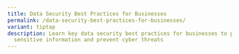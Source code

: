 ```yaml
---
title: Data Security Best Practices for Businesses
permalink: /data-security-best-practices-for-businesses/
variant: tiptap
description: Learn key data security best practices for businesses to protect
  sensitive information and prevent cyber threats
---
```

<p></p>